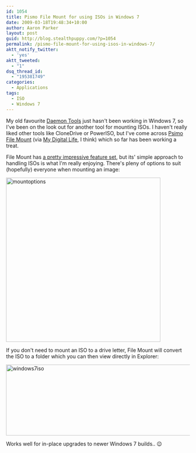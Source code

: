 ```yaml
---
id: 1054
title: Pismo File Mount for using ISOs in Windows 7
date: 2009-03-18T19:48:34+10:00
author: Aaron Parker
layout: post
guid: http://blog.stealthpuppy.com/?p=1054
permalink: /pismo-file-mount-for-using-isos-in-windows-7/
aktt_notify_twitter:
  - 'yes'
aktt_tweeted:
  - "1"
dsq_thread_id:
  - "195381749"
categories:
  - Applications
tags:
  - ISO
  - Windows 7
---
```

My old favourite [Daemon Tools](http://www.daemon-tools.cc/home) just hasn't been working in Windows 7, so I've been on the look out for another tool for mounting ISOs. I haven't really liked other tools like CloneDrive or PowerISO, but I've come across [Psimo File Mount](http://www.pismotechnic.com/pfm/) (via [My Digital Life](http://www.mydigitallife.info/2009/03/15/pismo-file-mounter-to-mount-zip-iso-compactiso-compact-file-set-and-private-folder-files-to-file-system-as-virtual-folder/), I think) which so far has been working a treat.

File Mount has [a pretty impressive feature set](http://www.pismotechnic.com/pfm/doc/), but its' simple approach to handling ISOs is what I'm really enjoying. There's pleny of options to suit (hopefully) everyone when mounting an image:

<img class="alignnone size-full wp-image-1056" title="mountoptions" src="{{site.baseurl}}/media/2009/03/mountoptions.png" alt="mountoptions" width="423" height="449" srcset="{{site.baseurl}}/media/2009/03/mountoptions.png 423w, {{site.baseurl}}/media/2009/03/mountoptions-282x300.png 282w" sizes="(max-width: 423px) 100vw, 423px" /> 

If you don't need to mount an ISO to a drive letter, File Mount will convert the ISO to a folder which you can then view directly in Explorer:

<img class="alignnone size-full wp-image-1057" title="windows7iso" src="{{site.baseurl}}/media/2009/03/windows7iso.png" alt="windows7iso" width="590" height="194" srcset="{{site.baseurl}}/media/2009/03/windows7iso.png 590w, {{site.baseurl}}/media/2009/03/windows7iso-300x98.png 300w" sizes="(max-width: 590px) 100vw, 590px" /> 

Works well for in-place upgrades to newer Windows 7 builds.. 😉